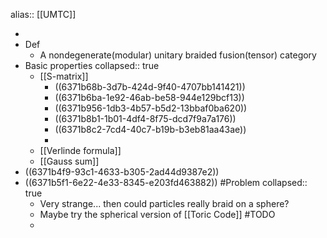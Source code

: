 alias:: [[UMTC]]

-
- Def
	- A nondegenerate(modular) unitary braided fusion(tensor) category
- Basic properties
  collapsed:: true
	- [[S-matrix]]
		- ((6371b68b-3d7b-424d-9f40-4707bb141421))
		- ((6371b6ba-1e92-46ab-be58-944e129bcf13))
		- ((6371b956-1db3-4b57-b5d2-13bbaf0ba620))
		- ((6371b8b1-1b01-4df4-8f75-dcd7f9a7a176))
		- ((6371b8c2-7cd4-40c7-b19b-b3eb81aa43ae))
		-
	- [[Verlinde formula]]
	- [[Gauss sum]]
- ((6371b4f9-93c1-4633-b305-2ad44d9387e2))
- ((6371b5f1-6e22-4e33-8345-e203fd463882)) #Problem
  collapsed:: true
	- Very strange... then could particles really braid on a sphere?
	- Maybe try the spherical version of [[Toric Code]] #TODO
	-